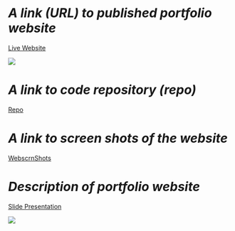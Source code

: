 # ***A link (URL) to published portfolio website***

[Live Website](https://konnkeryou.github.io/konkerportfoliosite/)

![](Screen%20Shot%202021-06-05%20at%208.12.02%20pm.png)

# ***A link to code repository (repo)***

[Repo](/Users/konkermalual/Documents/GitHub/konkerportfoliosite/src)

# ***A link to screen shots of the website***
[WebscrnShots](/Users/konkermalual/Documents/GitHub/konkerportfoliosite/docs/ScreenShots)

# ***Description of portfolio website*** 

[Slide Presentation](https://github.com/Konnkeryou/konkerportfoliosite/blob/master/Konker%20Portfolio%20Slide%20Presentation.pdf)

![](Screen%20Shot%202021-06-05%20at%208.15.09%20pm.png)